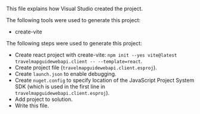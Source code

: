 This file explains how Visual Studio created the project.

The following tools were used to generate this project:
- create-vite

The following steps were used to generate this project:
- Create react project with create-vite: `npm init --yes vite@latest travelmapguidewebapi.client -- --template=react`.
- Create project file (`travelmapguidewebapi.client.esproj`).
- Create `launch.json` to enable debugging.
- Create `nuget.config` to specify location of the JavaScript Project System SDK (which is used in the first line in `travelmapguidewebapi.client.esproj`).
- Add project to solution.
- Write this file.
